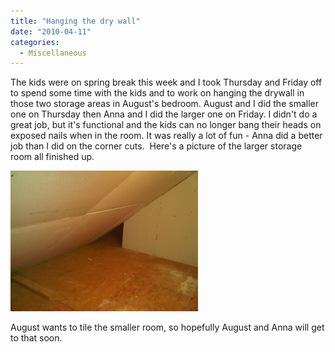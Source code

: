 ```yaml
---
title: "Hanging the dry wall"
date: "2010-04-11"
categories: 
  - Miscellaneous
---
```


The kids were on spring break this week and I took Thursday and Friday off to spend some time with the kids and to work on hanging the drywall in those two storage areas in August's bedroom. August and I did the smaller one on Thursday then Anna and I did the larger one on Friday. I didn't do a great job, but it's functional and the kids can no longer bang their heads on exposed nails when in the room. It was really a lot of fun - Anna did a better job than I did on the corner cuts.  Here's a picture of the larger storage room all finished up.

[![](images/IMG00013-20100411-1405-300x225.jpg)](http://www.thewargos.com/wp-content/uploads/2010/04/IMG00013-20100411-1405.jpg)

August wants to tile the smaller room, so hopefully August and Anna will get to that soon.
